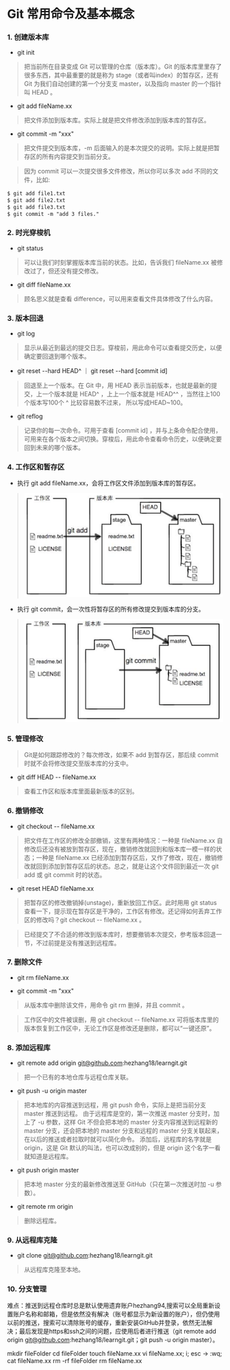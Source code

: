 # Git 常用命令及基本概念

### 1. 创建版本库

* git init 
> 把当前所在目录变成 Git 可以管理的仓库（版本库）。Git 的版本库⾥里存了很多东西，其中最重要的就是称为 stage（或者叫index）的暂存区，还有 Git 为我们自动创建的第一个分⽀支 master，以及指向 master 的一个指针叫 HEAD 。

* git add fileName.xx
> 把文件添加到版本库。实际上就是把文件修改添加到版本库的暂存区。

* git commit -m "xxx"
> 把文件提交到版本库，-m 后面输入的是本次提交的说明。实际上就是把暂存区的所有内容提交到当前分⽀。

> 因为 commit 可以一次提交很多文件修改，所以你可以多次 add 不同的文件，⽐如:

```
$ git add file1.txt
$ git add file2.txt
$ git add file3.txt
$ git commit -m "add 3 files."
```

### 2. 时光穿梭机

* git status
> 可以让我们时刻掌握版本库当前的状态。比如，告诉我们 fileName.xx 被修改过了，但还没有提交修改。

* git diff fileName.xx
> 顾名思义就是查看 difference，可以用来查看文件具体修改了什么内容。

### 3. 版本回退

* git log
> 显示从最近到最远的提交⽇志。穿梭前，⽤此命令可以查看提交历史，以便确定要回退到哪个版本。

* git reset --hard HEAD^ ｜ git reset --hard [commit id]
> 回退至上一个版本。在 Git 中，用 HEAD 表示当前版本，也就是最新的提交，上一个版本就是 HEAD^ ，上上一个版本就是 HEAD^^ ，当然往上100个版本写100个 ^ 比较容易数不过来， 所以写成HEAD~100。

* git reflog
> 记录你的每一次命令。可用于查看 [commit id] ，并与上条命令配合使用，可用来在各个版本之间切换。穿梭后，用此命令查看命令历史，以便确定要回到未来的哪个版本。

### 4. 工作区和暂存区

* 执行 git add fileName.xx，会将工作区文件添加到版本库的暂存区。
> ![git add 命令是将工作区文件添加到版本库的暂存区](./GitImg/add2stage.png)

* 执行 git commit，会一次性将暂存区的所有修改提交到版本库的分⽀。
> ![一次性将暂存区的所有修改提交到版本库的分⽀](./GitImg/commit2branch.png)

### 5. 管理修改

> Git是如何跟踪修改的？每次修改，如果不 add 到暂存区，那后续 commit 时就不会将修改提交至版本库的分支中。

* git diff HEAD -- fileName.xx
> 查看工作区和版本库里面最新版本的区别。

### 6. 撤销修改

* git checkout -- fileName.xx
> 把文件在工作区的修改全部撤销，这里有两种情况：一种是 fileName.xx 自修改后还没有被放到暂存区，现在，撤销修改就回到和版本库一模⼀样的状态；一种是 fileName.xx 已经添加到暂存区后，又作了修改，现在，撤销修改就回到添加到暂存区后的状态。总之，就是让这个文件回到最近一次 git add 或 git commit 时的状态。

* git reset HEAD fileName.xx
> 把暂存区的修改撤销掉(unstage)，重新放回工作区。此时⽤用 git status 查看一下，提示现在暂存区是干净的，工作区有修改。还记得如何丢弃工作区的修改吗？git checkout -- fileName.xx 。

> 已经提交了不合适的修改到版本库时，想要撤销本次提交，参考版本回退一节，不过前提是没有推送到远程库。

### 7. 删除文件

* git rm fileName.xx

* git commit -m "xxx"

> 从版本库中删除该文件，用命令 git rm 删掉，并且 commit 。

> 工作区中的文件被误删，用 git checkout -- fileName.xx 可将版本库里的版本恢复到工作区中，无论工作区是修改还是删除，都可以“一键还原”。

### 8. 添加远程库

* git remote add origin git@github.com:hezhang18/learngit.git
> 把一个已有的本地仓库与远程仓库关联。

* git push -u origin master
> 把本地库的内容推送到远程，⽤ git push 命令，实际上是把当前分支 master 推送到远程。
> 由于远程库是空的，第一次推送 master 分⽀时，加上了 -u 参数，这样 Git 不但会把本地的 master 分支内容推送到远程新的master 分支，还会把本地的 master 分支和远程的 master 分支关联起来，在以后的推送或者拉取时就可以简化命令。
> 添加后，远程库的名字就是 origin，这是 Git 默认的叫法，也可以改成别的，但是 origin 这个名字一看就知道是远程库。

* git push origin master
> 把本地 master 分支的最新修改推送至 GitHub（只在第一次推送时加 -u 参数）。

* git remote rm origin
> 删除远程库。

### 9. 从远程库克隆

* git clone git@github.com:hezhang18/learngit.git
> 从远程库克隆至本地。

### 10. 分支管理
















难点：推送到远程仓库时总是默认使用遗弃账户hezhang94,搜索可以全局重新设置账户名称和邮箱，但是依然没有解决（账号都显示为新设置的账户），但仍使用以前的推送，搜索可以清除账号的缓存，重新安装GitHub并登录，依然无法解决；最后发现是https和ssh之间的问题，应使用后者进行推送（git remote add origin git@github.com:hezhang18/learngit.git；git push -u origin master）。

mkdir fileFolder
cd fileFolder
touch fileName.xx
vi fileName.xx; i; esc -> :wq;
cat fileName.xx
rm -rf fileFolder
rm fileName.xx